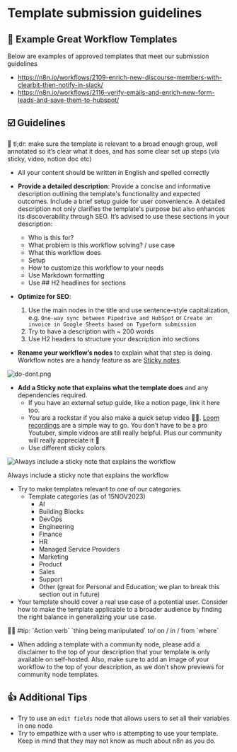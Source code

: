 # Template submission guidelines

## 💅 Example Great Workflow Templates

Below are examples of approved templates that meet our submission guidelines

- https://n8n.io/workflows/2109-enrich-new-discourse-members-with-clearbit-then-notify-in-slack/
- https://n8n.io/workflows/2116-verify-emails-and-enrich-new-form-leads-and-save-them-to-hubspot/

## ☑️ Guidelines

<aside>
📣 tl;dr: make sure the template is relevant to a broad enough group, well annotated so it’s clear what it does, and has some clear set up steps (via sticky, video, notion doc etc)

</aside>

- All your content should be written in English and spelled correctly
- **Provide a detailed description**: Provide a concise and informative description outlining the template's functionality and expected outcomes. Include a brief setup guide for user convenience. A detailed description not only clarifies the template's purpose but also enhances its discoverability through SEO. It’s advised to use these sections in your description:
    - Who is this for?
    - What problem is this workflow solving? / use case
    - What this workflow does
    - Setup
    - How to customize this workflow to your needs
    - Use Markdown formatting
    - Use ## H2 headlines for sections
- **Optimize for SEO**:
    1. Use the main nodes in the title and use sentence-style capitalization, e.g. `One-way sync between Pipedrive and HubSpot` or `Create an invoice in Google Sheets based on Typeform submission`
    2. Try to have a description with ~ 200 words
    3. Use H2 headers to structure your description into sections

- **Rename your workflow’s nodes** to explain what that step is doing. Workflow notes are a handy feature as are [Sticky notes](https://docs.n8n.io/workflows/components/sticky-notes/).

![do-dont.png](https://prod-files-secure.s3.us-west-2.amazonaws.com/d147bfac-0bab-4c58-884f-f45c5f5a13e8/098d1659-01df-401c-83f4-4fe230c06b86/do-dont.png)

- **Add a Sticky note that explains what the template does** and any dependencies required.
    - If you have an external setup guide, like a notion page, link it here too.
    - You are a rockstar if you also make a quick setup video 👩‍🎤. [Loom recordings](http://loom.com) are a simple way to go. You don’t have to be a pro Youtuber, simple videos are still really helpful. Plus our community will really appreciate it 🥰
    - Use different sticky colors

![Always include a sticky note that explains the workflow](https://prod-files-secure.s3.us-west-2.amazonaws.com/d147bfac-0bab-4c58-884f-f45c5f5a13e8/d66a8247-8f03-4a3d-92d4-5b5ad617caa9/Screenshot_2023-12-22_at_12.01.38.png)

Always include a sticky note that explains the workflow

- Try to make templates relevant to one of our categories.
    - Template categories (as of 15NOV2023)
        - AI
        - Building Blocks
        - DevOps
        - Engineering
        - Finance
        - HR
        - Managed Service Providers
        - Marketing
        - Product
        - Sales
        - Support
        - Other (great for Personal and Education; we plan to break this section out in future)
- Your template should cover a real use case of a potential user. Consider how to make the template applicable to a broader audience by finding the right balance in generalizing your use case.

<aside>
🧑‍🍳 #tip:  `Action verb` `thing being manipulated` to/ on / in / from `where`

</aside>

- When adding a template with a community node, please add a disclaimer to the top of your description that your template is only available on self-hosted. Also, make sure to add an image of your workflow to the top of your description, as we don’t show previews for community node templates.

## 👍 Additional Tips

- Try to use an `edit fields` node that allows users to set all their variables in one node
- Try to empathize with a user who is attempting to use your template. Keep in mind that they may not know as much about n8n as you do.